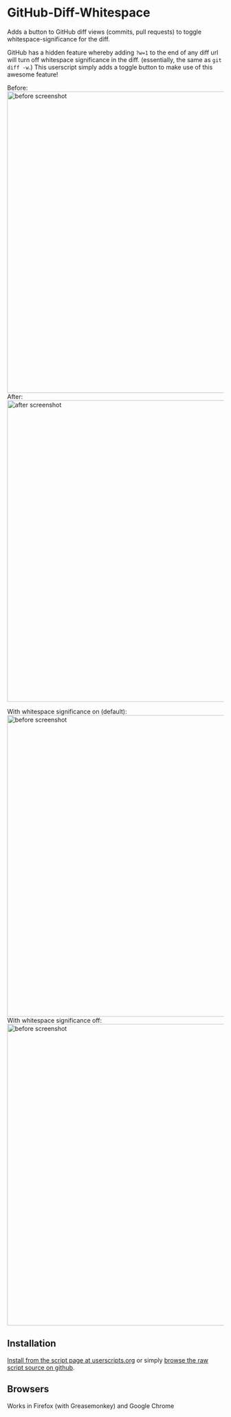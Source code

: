 GitHub-Diff-Whitespace
===========
Adds a button to GitHub diff views (commits, pull requests) to toggle whitespace-significance for the diff.

GitHub has a hidden feature whereby adding `?w=1` to the end of any diff url will turn off whitespace significance in the diff. (essentially, the same as `git diff -w`.) This userscript simply adds a toggle button to make use of this awesome feature!

Before:
<img src="https://github.com/jasonkarns/userscripts/raw/master/github-diff-whitespace/before-header.png" alt="before screenshot" width="700" />
After:
<img src="https://github.com/jasonkarns/userscripts/raw/master/github-diff-whitespace/after-header.png" alt="after screenshot" width="700" />


With whitespace significance on (default):
<img src="https://github.com/jasonkarns/userscripts/raw/master/github-diff-whitespace/whitespace-significant.png" alt="before screenshot" width="700" />
With whitespace significance off:
<img src="https://github.com/jasonkarns/userscripts/raw/master/github-diff-whitespace/whitespace-insignificant.png" alt="before screenshot" width="700" />


Installation
------------
[Install from the script page at userscripts.org](http://userscripts.org/scripts/show/137968) or simply [browse the raw script source on github](https://github.com/jasonkarns/userscripts/raw/master/github-diff-whitespace/github-diff-whitespace.user.js).

Browsers
------------
Works in Firefox (with Greasemonkey) and Google Chrome

